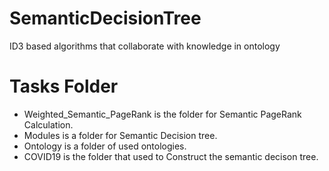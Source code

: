 # SemanticDecisionTree
ID3 based algorithms that collaborate with knowledge in ontology
# Tasks Folder 
- Weighted_Semantic_PageRank is the folder for Semantic PageRank Calculation.
- Modules is a folder for Semantic Decision tree.
- Ontology is a folder of used ontologies.
- COVID19 is the folder that used to Construct the semantic decison tree.

